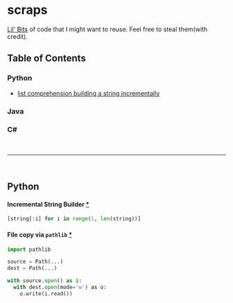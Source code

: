 # scraps
[Lil' Bits](https://www.youtube.com/watch?v=Gj4-E5Hs3Kc) of code that I might want to reuse. Feel free to steal them(with credit).

## Table of Contents
### Python
* [list comprehension building a string incrementally](#incremental-string-builder)
### Java
### C#

<br>
<hr>
<br>


## Python

#### Incremental String Builder [*](https://github.com/jabocg/scraps/blob/master/python/incremental-string-builder.py)
```python
[string[:i] for i in range(1, len(string))]
```

#### File copy via `pathlib` [*](https://github.com/jabocg/scraps/blob/master/python/pathlib-file-copy.py)
```python
import pathlib

source = Path(...)
dest = Path(...)

with source.open() as i:
  with dest.open(mode='w') as o:
    o.write(i.read())
```
